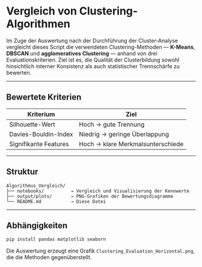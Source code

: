 # Vergleich von Clustering-Algorithmen

Im Zuge der Auswertung nach der Durchführung der Cluster-Analyse vergleicht dieses Script die verwendeten Clustering-Methoden — **K-Means**, **DBSCAN** und **agglomeratives Clustering** — anhand von drei Evaluationskriterien. Ziel ist es, die Qualität der Clusterbildung sowohl hinsichtlich interner Konsistenz als auch statistischer Trennschärfe zu bewerten.

---

## Bewertete Kriterien

| Kriterium                  | Ziel                         |
|---------------------------|------------------------------|
| Silhouette-Wert           | Hoch → gute Trennung         |
| Davies-Bouldin-Index      | Niedrig → geringe Überlappung|
| Signifikante Features     | Hoch → klare Merkmalsunterschiede |

---

## Struktur

```
Algorithmus_Vergleich/
├── notebooks/          → Vergleich und Visualisierung der Kennwerte
├── output/plots/       → PNG-Grafiken der Bewertungsdiagramme
└── README.md           → Diese Datei
```

---

## Abhängigkeiten

```bash
pip install pandas matplotlib seaborn
```

Die Auswertung erzeugt eine Grafik `Clustering_Evaluation_Horizontal.png`, die die Methoden gegenüberstellt.
